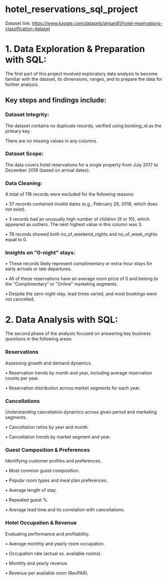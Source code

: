 # hotel_reservations_sql_project
Dataset link: https://www.kaggle.com/datasets/ahsan81/hotel-reservations-classification-dataset

# 1. Data Exploration & Preparation with SQL:
   
The first part of this project involved exploratory data analysis to become familiar with the dataset, its dimensions, ranges, and to prepare the data for further analysis. 

## Key steps and findings include:

### Dataset Integrity:

The dataset contains no duplicate records, verified using booking_id as the primary key.

There are no missing values in any columns.

### Dataset Scope:

The data covers hotel reservations for a single property from July 2017 to December 2018 (based on arrival dates).

### Data Cleaning:

A total of 118 records were excluded for the following reasons:

•		37 records contained invalid dates (e.g., February 29, 2018, which does not exist). 

•		3 records had an unusually high number of children (9 or 10), which appeared as outliers. The next highest value in this column was 3.

•	  78 records showed both no_of_weekend_nights and no_of_week_nights equal to 0.
   
### Insights on "0-night" stays:

•		These records likely represent complimentary or extra-hour stays for early arrivals or late departures.

•		All of these reservations have an average room price of 0 and belong to the "Complimentary" or "Online" marketing segments.

•		Despite the zero-night stay, lead times varied, and most bookings were not cancelled.

# 2. Data Analysis with SQL:
   
The second phase of the analysis focused on answering key business questions in the following areas:

### Reservations

Assessing growth and demand dynamics.

•	Reservation trends by month and year, including average reservation counts per year.

•	Reservation distribution across market segments for each year.

### Cancellations

Understanding cancellation dynamics across given period and marketing segments.

•	Cancellation ratios by year and month.

•	Cancellation trends by market segment and year.

### Guest Composition & Preferences

Identifying customer profiles and preferences.

•	Most common guest composition.

•	Popular room types and meal plan preferences.

•	Average length of stay.

•	Repeated guest %.

•	Average lead time and its correlation with cancellations.

### Hotel Occupation & Revenue

Evaluating performance and profitability.

•	Average monthly and yearly room occupation.

•	Occupation rate (actual vs. available rooms).

•	Monthly and yearly revenue.

•	Revenue per available room (RevPAR).
